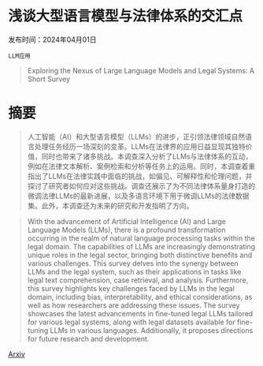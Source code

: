 # 浅谈大型语言模型与法律体系的交汇点

发布时间：2024年04月01日

`LLM应用`

> Exploring the Nexus of Large Language Models and Legal Systems: A Short Survey

# 摘要

> 人工智能（AI）和大型语言模型（LLMs）的进步，正引领法律领域自然语言处理任务经历一场深刻的变革。LLMs在法律界的应用日益显现其独特价值，同时也带来了诸多挑战。本调查深入分析了LLMs与法律体系的互动，例如在法律文本解析、案例检索和分析等任务上的运用。同时，本调查着重指出了LLMs在法律实践中面临的挑战，如偏见、可解释性和伦理问题，并探讨了研究者如何应对这些挑战。调查还展示了为不同法律体系量身打造的微调法律LLMs的最新进展，以及多语言环境下用于微调LLMs的法律数据集。此外，本调查还为未来的研究和开发指明了方向。

> With the advancement of Artificial Intelligence (AI) and Large Language Models (LLMs), there is a profound transformation occurring in the realm of natural language processing tasks within the legal domain. The capabilities of LLMs are increasingly demonstrating unique roles in the legal sector, bringing both distinctive benefits and various challenges. This survey delves into the synergy between LLMs and the legal system, such as their applications in tasks like legal text comprehension, case retrieval, and analysis. Furthermore, this survey highlights key challenges faced by LLMs in the legal domain, including bias, interpretability, and ethical considerations, as well as how researchers are addressing these issues. The survey showcases the latest advancements in fine-tuned legal LLMs tailored for various legal systems, along with legal datasets available for fine-tuning LLMs in various languages. Additionally, it proposes directions for future research and development.

[Arxiv](https://arxiv.org/abs/2404.00990)